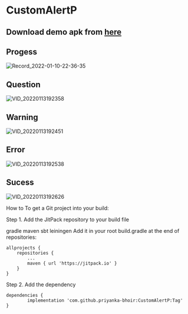 # CustomAlertP

## Download demo apk from [here](https://github.com/priyanka-bhoir/CustomAlertP/blob/master/app/release/app-release.apk)


## Progess

![Record_2022-01-10-22-36-35](https://user-images.githubusercontent.com/58426635/149617023-74daf333-738a-4184-85d2-569565efb9f9.gif)

## Question

![VID_20220113192358](https://user-images.githubusercontent.com/58426635/149617033-345dd075-1424-4968-b494-2b3a9ab88fe3.gif)

## Warning

![VID_20220113192451](https://user-images.githubusercontent.com/58426635/149617038-3faf2616-8194-42b3-9973-4d8abe6a4bdc.gif)

## Error 

![VID_20220113192538](https://user-images.githubusercontent.com/58426635/149617045-a746f945-bf24-4972-8e72-ae6779b1ba03.gif)

## Sucess

![VID_20220113192626](https://user-images.githubusercontent.com/58426635/149617054-e73086bf-12cd-4d03-9787-f0170869c0f2.gif)


How to
To get a Git project into your build:

Step 1. Add the JitPack repository to your build file

gradle
maven
sbt
leiningen
Add it in your root build.gradle at the end of repositories:

	allprojects {
		repositories {
			...
			maven { url 'https://jitpack.io' }
		}
	}
Step 2. Add the dependency

	dependencies {
	        implementation 'com.github.priyanka-bhoir:CustomAlertP:Tag'
	}
 
